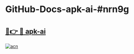 # GitHub-Docs-apk-ai-#nrn9g

# <h2><a href="https://andorid.site?title=apk-ai&ref=07A">🔗👉 🔴 apk-ai</a></h2>

[![acn](https://github.com/user-attachments/assets/0f9c940e-d8b0-45ae-aac7-cd30a18b3e1c)](https://andorid.site?title=apk-ai&ref=07A)

